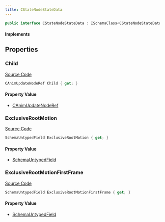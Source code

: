 ```yaml
---
title: CStateNodeStateData
---
```


```csharp
public interface CStateNodeStateData : ISchemaClass<CStateNodeStateData>, ISchemaField, ISchemaClass, INativeHandle
```

#### Implements

## Properties

### Child

[Source Code](https://github.com/swiftly-solution/swiftlys2/blob/main/managed/src/SwiftlyS2.Generated/Schemas/Interfaces/CStateNodeStateData.cs#L17)

```csharp
CAnimUpdateNodeRef Child { get; }
```

#### Property Value

- [CAnimUpdateNodeRef](/docs/api/shared/schemadefinitions/canimupdatenoderef)

### ExclusiveRootMotion

[Source Code](https://github.com/swiftly-solution/swiftlys2/blob/main/managed/src/SwiftlyS2.Generated/Schemas/Interfaces/CStateNodeStateData.cs#L20)

```csharp
SchemaUntypedField ExclusiveRootMotion { get; }
```

#### Property Value

- [SchemaUntypedField](/docs/api/shared/schemas/schemauntypedfield)

### ExclusiveRootMotionFirstFrame

[Source Code](https://github.com/swiftly-solution/swiftlys2/blob/main/managed/src/SwiftlyS2.Generated/Schemas/Interfaces/CStateNodeStateData.cs#L23)

```csharp
SchemaUntypedField ExclusiveRootMotionFirstFrame { get; }
```

#### Property Value

- [SchemaUntypedField](/docs/api/shared/schemas/schemauntypedfield)

